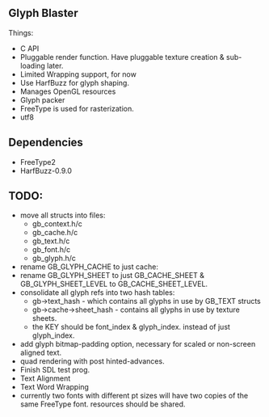 Glyph Blaster
---------------

Things:
  * C API
  * Pluggable render function.  Have pluggable texture creation & sub-loading later.
  * Limited Wrapping support, for now
  * Use HarfBuzz for glyph shaping.
  * Manages OpenGL resources
  * Glyph packer
  * FreeType is used for rasterization.
  * utf8

Dependencies
-----------------
  * FreeType2
  * HarfBuzz-0.9.0

TODO:
-----------------
* move all structs into files:
  * gb_context.h/c
  * gb_cache.h/c
  * gb_text.h/c
  * gb_font.h/c
  * gb_glyph.h/c
* rename GB_GLYPH_CACHE to just cache:
* rename GB_GLYPH_SHEET to just GB_CACHE_SHEET & GB_GLYPH_SHEET_LEVEL to GB_CACHE_SHEET_LEVEL.
* consolidate all glyph refs into two hash tables:
  * gb->text_hash - which contains all glyphs in use by GB_TEXT structs
  * gb->cache->sheet_hash - contains all glyphs in use by texture sheets.
  * the KEY should be font_index & glyph_index. instead of just glyph_index.
* add glyph bitmap-padding option, necessary for scaled or non-screen aligned text.
* quad rendering with post hinted-advances.
* Finish SDL test prog.
* Text Alignment
* Text Word Wrapping
* currently two fonts with different pt sizes will have two copies of the same FreeType font.
  resources should be shared.


